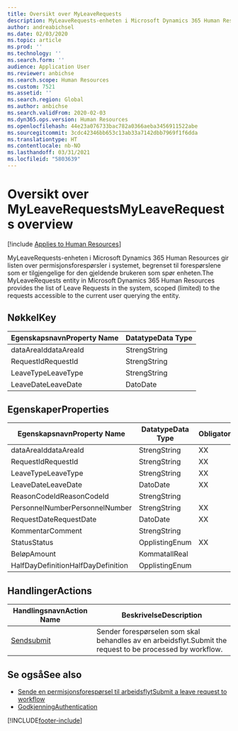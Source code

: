```yaml
---
title: Oversikt over MyLeaveRequests
description: MyLeaveRequests-enheten i Microsoft Dynamics 365 Human Resources gir listen over permisjonsforespørsler i systemet, begrenset til forespørslene som er tilgjengelige for den gjeldende brukeren som spør enheten.
author: andreabichsel
ms.date: 02/03/2020
ms.topic: article
ms.prod: ''
ms.technology: ''
ms.search.form: ''
audience: Application User
ms.reviewer: anbichse
ms.search.scope: Human Resources
ms.custom: 7521
ms.assetid: ''
ms.search.region: Global
ms.author: anbichse
ms.search.validFrom: 2020-02-03
ms.dyn365.ops.version: Human Resources
ms.openlocfilehash: 44e23a076733bac782a0366aeba3456911522abe
ms.sourcegitcommit: 3cdc42346bb653c13ab33a7142dbb7969f1f6dda
ms.translationtype: HT
ms.contentlocale: nb-NO
ms.lasthandoff: 03/31/2021
ms.locfileid: "5803639"
---
```

# <a name="myleaverequests-overview"></a><span data-ttu-id="e21a2-103">Oversikt over MyLeaveRequests</span><span class="sxs-lookup"><span data-stu-id="e21a2-103">MyLeaveRequests overview</span></span>

[!include [Applies to Human Resources](../includes/applies-to-hr.md)]

<span data-ttu-id="e21a2-104">MyLeaveRequests-enheten i Microsoft Dynamics 365 Human Resources gir listen over permisjonsforespørsler i systemet, begrenset til forespørslene som er tilgjengelige for den gjeldende brukeren som spør enheten.</span><span class="sxs-lookup"><span data-stu-id="e21a2-104">The MyLeaveRequests entity in Microsoft Dynamics 365 Human Resources provides the list of Leave Requests in the system, scoped (limited) to the requests accessible to the current user querying the entity.</span></span>

## <a name="key"></a><span data-ttu-id="e21a2-105">Nøkkel</span><span class="sxs-lookup"><span data-stu-id="e21a2-105">Key</span></span>

  | <span data-ttu-id="e21a2-106">Egenskapsnavn</span><span class="sxs-lookup"><span data-stu-id="e21a2-106">Property Name</span></span> | <span data-ttu-id="e21a2-107">Datatype</span><span class="sxs-lookup"><span data-stu-id="e21a2-107">Data Type</span></span> |
  |---------------|-----------|
  | <span data-ttu-id="e21a2-108">dataAreaId</span><span class="sxs-lookup"><span data-stu-id="e21a2-108">dataAreaId</span></span>    | <span data-ttu-id="e21a2-109">Streng</span><span class="sxs-lookup"><span data-stu-id="e21a2-109">String</span></span>    |
  | <span data-ttu-id="e21a2-110">RequestId</span><span class="sxs-lookup"><span data-stu-id="e21a2-110">RequestId</span></span>     | <span data-ttu-id="e21a2-111">Streng</span><span class="sxs-lookup"><span data-stu-id="e21a2-111">String</span></span>    |
  | <span data-ttu-id="e21a2-112">LeaveType</span><span class="sxs-lookup"><span data-stu-id="e21a2-112">LeaveType</span></span>     | <span data-ttu-id="e21a2-113">Streng</span><span class="sxs-lookup"><span data-stu-id="e21a2-113">String</span></span>    |
  | <span data-ttu-id="e21a2-114">LeaveDate</span><span class="sxs-lookup"><span data-stu-id="e21a2-114">LeaveDate</span></span>     | <span data-ttu-id="e21a2-115">Dato</span><span class="sxs-lookup"><span data-stu-id="e21a2-115">Date</span></span>      |
  
## <a name="properties"></a><span data-ttu-id="e21a2-116">Egenskaper</span><span class="sxs-lookup"><span data-stu-id="e21a2-116">Properties</span></span>

  | <span data-ttu-id="e21a2-117">Egenskapsnavn</span><span class="sxs-lookup"><span data-stu-id="e21a2-117">Property Name</span></span>     | <span data-ttu-id="e21a2-118">Datatype</span><span class="sxs-lookup"><span data-stu-id="e21a2-118">Data Type</span></span> | <span data-ttu-id="e21a2-119">Obligatorisk</span><span class="sxs-lookup"><span data-stu-id="e21a2-119">Required</span></span> |
  |-------------------|-----------|----------|
  | <span data-ttu-id="e21a2-120">dataAreaId</span><span class="sxs-lookup"><span data-stu-id="e21a2-120">dataAreaId</span></span>        | <span data-ttu-id="e21a2-121">Streng</span><span class="sxs-lookup"><span data-stu-id="e21a2-121">String</span></span>    | <span data-ttu-id="e21a2-122">X</span><span class="sxs-lookup"><span data-stu-id="e21a2-122">X</span></span>        |
  | <span data-ttu-id="e21a2-123">RequestId</span><span class="sxs-lookup"><span data-stu-id="e21a2-123">RequestId</span></span>         | <span data-ttu-id="e21a2-124">Streng</span><span class="sxs-lookup"><span data-stu-id="e21a2-124">String</span></span>    | <span data-ttu-id="e21a2-125">X</span><span class="sxs-lookup"><span data-stu-id="e21a2-125">X</span></span>        |
  | <span data-ttu-id="e21a2-126">LeaveType</span><span class="sxs-lookup"><span data-stu-id="e21a2-126">LeaveType</span></span>         | <span data-ttu-id="e21a2-127">Streng</span><span class="sxs-lookup"><span data-stu-id="e21a2-127">String</span></span>    | <span data-ttu-id="e21a2-128">X</span><span class="sxs-lookup"><span data-stu-id="e21a2-128">X</span></span>        |
  | <span data-ttu-id="e21a2-129">LeaveDate</span><span class="sxs-lookup"><span data-stu-id="e21a2-129">LeaveDate</span></span>         | <span data-ttu-id="e21a2-130">Dato</span><span class="sxs-lookup"><span data-stu-id="e21a2-130">Date</span></span>      | <span data-ttu-id="e21a2-131">X</span><span class="sxs-lookup"><span data-stu-id="e21a2-131">X</span></span>        |
  | <span data-ttu-id="e21a2-132">ReasonCodeId</span><span class="sxs-lookup"><span data-stu-id="e21a2-132">ReasonCodeId</span></span>      | <span data-ttu-id="e21a2-133">Streng</span><span class="sxs-lookup"><span data-stu-id="e21a2-133">String</span></span>    |          |
  | <span data-ttu-id="e21a2-134">PersonnelNumber</span><span class="sxs-lookup"><span data-stu-id="e21a2-134">PersonnelNumber</span></span>   | <span data-ttu-id="e21a2-135">Streng</span><span class="sxs-lookup"><span data-stu-id="e21a2-135">String</span></span>    | <span data-ttu-id="e21a2-136">X</span><span class="sxs-lookup"><span data-stu-id="e21a2-136">X</span></span>        |
  | <span data-ttu-id="e21a2-137">RequestDate</span><span class="sxs-lookup"><span data-stu-id="e21a2-137">RequestDate</span></span>       | <span data-ttu-id="e21a2-138">Dato</span><span class="sxs-lookup"><span data-stu-id="e21a2-138">Date</span></span>      | <span data-ttu-id="e21a2-139">X</span><span class="sxs-lookup"><span data-stu-id="e21a2-139">X</span></span>        |
  | <span data-ttu-id="e21a2-140">Kommentar</span><span class="sxs-lookup"><span data-stu-id="e21a2-140">Comment</span></span>           | <span data-ttu-id="e21a2-141">Streng</span><span class="sxs-lookup"><span data-stu-id="e21a2-141">String</span></span>    |          |
  | <span data-ttu-id="e21a2-142">Status</span><span class="sxs-lookup"><span data-stu-id="e21a2-142">Status</span></span>            | <span data-ttu-id="e21a2-143">Opplisting</span><span class="sxs-lookup"><span data-stu-id="e21a2-143">Enum</span></span>      | <span data-ttu-id="e21a2-144">X</span><span class="sxs-lookup"><span data-stu-id="e21a2-144">X</span></span>        |
  | <span data-ttu-id="e21a2-145">Beløp</span><span class="sxs-lookup"><span data-stu-id="e21a2-145">Amount</span></span>            | <span data-ttu-id="e21a2-146">Kommatall</span><span class="sxs-lookup"><span data-stu-id="e21a2-146">Real</span></span>      |          |
  | <span data-ttu-id="e21a2-147">HalfDayDefinition</span><span class="sxs-lookup"><span data-stu-id="e21a2-147">HalfDayDefinition</span></span> | <span data-ttu-id="e21a2-148">Opplisting</span><span class="sxs-lookup"><span data-stu-id="e21a2-148">Enum</span></span>      |          |

## <a name="actions"></a><span data-ttu-id="e21a2-149">Handlinger</span><span class="sxs-lookup"><span data-stu-id="e21a2-149">Actions</span></span>

 | <span data-ttu-id="e21a2-150">Handlingsnavn</span><span class="sxs-lookup"><span data-stu-id="e21a2-150">Action Name</span></span>                               | <span data-ttu-id="e21a2-151">Beskrivelse</span><span class="sxs-lookup"><span data-stu-id="e21a2-151">Description</span></span>                                     |
 |-------------------------------------------|-------------------------------------------------|
 | [<span data-ttu-id="e21a2-152">Send</span><span class="sxs-lookup"><span data-stu-id="e21a2-152">submit</span></span>](hr-developer-api-myleaverequests-submit.md)   | <span data-ttu-id="e21a2-153">Sender forespørselen som skal behandles av en arbeidsflyt.</span><span class="sxs-lookup"><span data-stu-id="e21a2-153">Submit the request to be processed by workflow.</span></span> |

## <a name="see-also"></a><span data-ttu-id="e21a2-154">Se også</span><span class="sxs-lookup"><span data-stu-id="e21a2-154">See also</span></span>

- [<span data-ttu-id="e21a2-155">Sende en permisjonsforespørsel til arbeidsflyt</span><span class="sxs-lookup"><span data-stu-id="e21a2-155">Submit a leave request to workflow</span></span>](hr-developer-api-myleaverequests-submit.md)
- [<span data-ttu-id="e21a2-156">Godkjenning</span><span class="sxs-lookup"><span data-stu-id="e21a2-156">Authentication</span></span>](hr-developer-api-authentication.md)

[!INCLUDE[footer-include](../includes/footer-banner.md)]